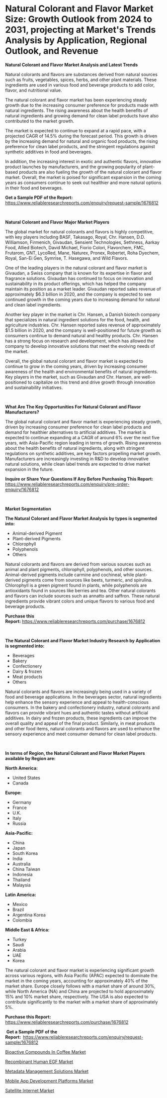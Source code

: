<p><h1>Natural Colorant and Flavor Market Size: Growth Outlook from 2024 to 2031, projecting at Market's Trends Analysis by Application, Regional Outlook, and Revenue</h1></p><p><strong>Natural Colorant and Flavor Market Analysis and Latest Trends</strong></p>
<p><p>Natural colorants and flavors are substances derived from natural sources such as fruits, vegetables, spices, herbs, and other plant materials. These ingredients are used in various food and beverage products to add color, flavor, and nutritional value. </p><p>The natural colorant and flavor market has been experiencing steady growth due to the increasing consumer preference for products made with natural ingredients. The rising awareness about the health benefits of natural ingredients and growing demand for clean label products have also contributed to the market growth.</p><p>The market is expected to continue to expand at a rapid pace, with a projected CAGR of 14.5% during the forecast period. This growth is driven by the increasing demand for natural and organic food products, the rising preference for clean label products, and the stringent regulations against synthetic additives in food and beverages.</p><p>In addition, the increasing interest in exotic and authentic flavors, innovative product launches by manufacturers, and the growing popularity of plant-based products are also fueling the growth of the natural colorant and flavor market. Overall, the market is poised for significant expansion in the coming years as consumers continue to seek out healthier and more natural options in their food and beverages.</p></p>
<p><strong>Get a Sample PDF of the Report:&nbsp;</strong> <a href="https://www.reliableresearchreports.com/enquiry/request-sample/1676812">https://www.reliableresearchreports.com/enquiry/request-sample/1676812</a></p>
<p>&nbsp;</p>
<p><strong>Natural Colorant and Flavor Major Market Players</strong></p>
<p><p>The global market for natural colorants and flavors is highly competitive, with key players including BASF, Takasago, Royal, Chr. Hansen, D.D. Williamson, Firmenich, Givaudan, Sensient Technologies, Sethness, Aarkay Food, Allied Biotech, David Michael, Fiorio Colori, Flavorchem, FMC, Frutarom, GNT, LycoRed, Mane, Naturex, Pronex, Robertet, Roha Dyechem, Royal, San-Ei Gen, Symrise, T. Hasegawa, and Wild Flavors.</p><p>One of the leading players in the natural colorant and flavor market is Givaudan, a Swiss company that is known for its expertise in flavor and fragrance solutions. Givaudan has continued to focus on innovation and sustainability in its product offerings, which has helped the company maintain its position as a market leader. Givaudan reported sales revenue of approximately $6.3 billion in 2020, and the company is expected to see continued growth in the coming years due to increasing demand for natural and clean label ingredients.</p><p>Another key player in the market is Chr. Hansen, a Danish biotech company that specializes in natural ingredient solutions for the food, health, and agriculture industries. Chr. Hansen reported sales revenue of approximately $1.5 billion in 2020, and the company is well-positioned for future growth as consumers continue to demand natural and healthy products. Chr. Hansen has a strong focus on research and development, which has allowed the company to develop innovative solutions that meet the evolving needs of the market.</p><p>Overall, the global natural colorant and flavor market is expected to continue to grow in the coming years, driven by increasing consumer awareness of the health and environmental benefits of natural ingredients. Key players in the market, such as Givaudan and Chr. Hansen, are well-positioned to capitalize on this trend and drive growth through innovation and sustainability initiatives.</p></p>
<p>&nbsp;</p>
<p><strong>What Are The Key Opportunities For Natural Colorant and Flavor Manufacturers?</strong></p>
<p><p>The global natural colorant and flavor market is experiencing steady growth, driven by increasing consumer preference for clean label products and demand for healthier alternatives to artificial additives. The market is expected to continue expanding at a CAGR of around 6% over the next five years, with Asia-Pacific region leading in terms of growth. Rising awareness about the health benefits of natural ingredients, along with stringent regulations on synthetic additives, are key factors propelling market growth. Manufacturers are increasingly investing in R&D to develop innovative natural solutions, while clean label trends are expected to drive market expansion in the future.</p></p>
<p><strong>Inquire or Share Your Questions If Any Before Purchasing This Report:</strong> <a href="https://www.reliableresearchreports.com/enquiry/pre-order-enquiry/1676812">https://www.reliableresearchreports.com/enquiry/pre-order-enquiry/1676812</a></p>
<p>&nbsp;</p>
<p><strong>Market Segmentation</strong></p>
<p><strong>The Natural Colorant and Flavor Market Analysis by types is segmented into:</strong></p>
<p><ul><li>Animal-derived Pigment</li><li>Plant-derived Pigments</li><li>Chlorophyll</li><li>Polyphenols</li><li>Others</li></ul></p>
<p><p>Natural colorants and flavors are derived from various sources such as animal and plant pigments, chlorophyll, polyphenols, and other sources. Animal-derived pigments include carmine and cochineal, while plant-derived pigments come from sources like beets, turmeric, and spirulina. Chlorophyll is a green pigment found in plants, while polyphenols are antioxidants found in sources like berries and tea. Other natural colorants and flavors can include sources such as annatto and saffron. These natural ingredients provide vibrant colors and unique flavors to various food and beverage products.</p></p>
<p><strong>Purchase this Report:&nbsp;</strong><a href="https://www.reliableresearchreports.com/purchase/1676812">https://www.reliableresearchreports.com/purchase/1676812</a></p>
<p>&nbsp;</p>
<p><strong>The Natural Colorant and Flavor Market Industry Research by Application is segmented into:</strong></p>
<p><ul><li>Beverages</li><li>Bakery</li><li>Confectionery</li><li>Dairy & frozen</li><li>Meat products</li><li>Others</li></ul></p>
<p><p>Natural colorants and flavors are increasingly being used in a variety of food and beverage applications. In the beverages sector, natural ingredients help enhance the sensory experience and appeal to health-conscious consumers. In the bakery and confectionery industry, natural colorants and flavors can provide vibrant hues and authentic tastes without artificial additives. In dairy and frozen products, these ingredients can improve the overall quality and appeal of the final product. Similarly, in meat products and other food items, natural colorants and flavors are used to enhance the sensory experience and meet consumer demand for clean label products.</p></p>
<p>&nbsp;</p>
<p><strong>In terms of Region, the Natural Colorant and Flavor Market Players available by Region are:</strong></p>
<p>
    <p> <strong> North America: </strong>
        <ul>
            <li>United States</li>
            <li>Canada</li>
        </ul>
        </p> 
    <p> <strong> Europe: </strong>
        <ul>
            <li>Germany</li>
            <li>France</li>
            <li>U.K.</li>
            <li>Italy</li>
            <li>Russia</li>
        </ul>
        </p> 
    <p> <strong> Asia-Pacific: </strong>
        <ul>
            <li>China</li>
            <li>Japan</li>
            <li>South Korea</li>
            <li>India</li>
            <li>Australia</li>
            <li>China Taiwan</li>
            <li>Indonesia</li>
            <li>Thailand</li>
            <li>Malaysia</li>
        </ul>
        </p> 
    <p> <strong> Latin America: </strong>
        <ul>
            <li>Mexico</li>
            <li>Brazil</li>
            <li>Argentina Korea</li>
            <li>Colombia</li>
        </ul>
        </p> 
    <p> <strong> Middle East & Africa: </strong>
        <ul>
            <li>Turkey</li>
            <li>Saudi</li>
            <li>Arabia</li>
            <li>UAE</li>
            <li>Korea</li>
        </ul>
    </p>
    </p>
<p><p>The natural colorant and flavor market is experiencing significant growth across various regions, with Asia Pacific (APAC) expected to dominate the market in the coming years, accounting for approximately 40% of the market share. Europe closely follows with a market share of around 30%, while North America (NA) and China are projected to hold approximately 15% and 10% market share, respectively. The USA is also expected to contribute significantly to the market with a market share of approximately 5%.</p></p>
<p><strong>Purchase this Report: </strong><a href="https://www.reliableresearchreports.com/purchase/1676812">https://www.reliableresearchreports.com/purchase/1676812</a></p>
<p>&nbsp;<strong>Get a Sample PDF of the Report:&nbsp;&nbsp;</strong><a href="https://www.reliableresearchreports.com/enquiry/request-sample/1676812">https://www.reliableresearchreports.com/enquiry/request-sample/1676812</a></p>
<p><strong></strong></p>
<p><p><a href="https://github.com/lataunyatinikmelvin59ilbd0dv/Market-Research-Report-List-1/blob/main/bioactive-compounds-in-coffee-market.md">Bioactive Compounds In Coffee Market</a></p><p><a href="https://medium.com/p/afa6f9006b63/edit">Recombinant Human EGF Market</a></p><p><a href="https://medium.com/@bethelokon998/metadata-management-solutions-market-size-and-market-trends-complete-industry-overview-2024-to-7c0347529f28">Metadata Management Solutions Market</a></p><p><a href="https://medium.com/@bethelokon998/mobile-app-development-platforms-market-share-evolution-and-market-growth-trends-2024-2031-b63db2a840bc">Mobile App Development Platforms Market</a></p><p><a href="https://medium.com/p/200e5822f2ae/edit">Satellite Internet Market</a></p></p>